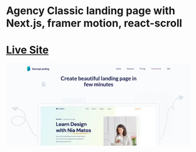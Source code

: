 # Agency Classic landing page with Next.js, framer motion, react-scroll

# [Live Site]()

![](./screenshot.png)